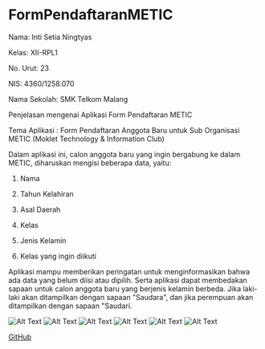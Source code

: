 # FormPendaftaranMETIC
Nama: Inti Setia Ningtyas

Kelas: XII-RPL1

No. Urut: 23

NIS: 4360/1258.070

Nama Sekolah: SMK Telkom Malang

Penjelasan mengenai Aplikasi Form Pendaftaran METIC

Tema Aplikasi : Form Pendaftaran Anggota Baru untuk Sub Organisasi METIC (Moklet Technology & Information Club)

Dalam aplikasi ini, calon anggota baru yang ingin bergabung ke dalam METIC, diharuskan mengisi beberapa data, yaitu:

1. Nama

2. Tahun Kelahiran

3. Asal Daerah

4. Kelas

5. Jenis Kelamin

6. Kelas yang ingin diikuti

Aplikasi mampu memberikan peringatan untuk menginformasikan bahwa ada data yang belum diisi atau dipilih.
Serta aplikasi dapat membedakan sapaan untuk calon anggota baru yang berjenis kelamin berbeda. Jika laki-laki akan ditampilkan dengan sapaan "Saudara", dan jika perempuan akan ditampilkan dengan sapaan "Saudari.

![Alt Text](https://github.com/IntiSetia/FormPendaftaranMETIC/blob/master/Hasil%20Screenshots%20Aplikasi%20(1).png)
![Alt Text](https://github.com/IntiSetia/FormPendaftaranMETIC/blob/master/Hasil%20Screenshots%20Aplikasi%20(2).png)
![Alt Text](https://github.com/IntiSetia/FormPendaftaranMETIC/blob/master/Hasil%20Screenshots%20Aplikasi%20(3).png)
![Alt Text](https://github.com/IntiSetia/FormPendaftaranMETIC/blob/master/Hasil%20Screenshots%20Aplikasi%20(4).png)
![Alt Text](https://github.com/IntiSetia/FormPendaftaranMETIC/blob/master/Hasil%20Screenshots%20Aplikasi%20(5).png)
![Alt Text](https://github.com/IntiSetia/FormPendaftaranMETIC/blob/master/Hasil%20Screenshots%20Aplikasi%20(6).png)

[GitHub](https://docs.google.com/file/d/0B5zJmn4rx4E_eER4d1ZvWXBHWGM/view)

